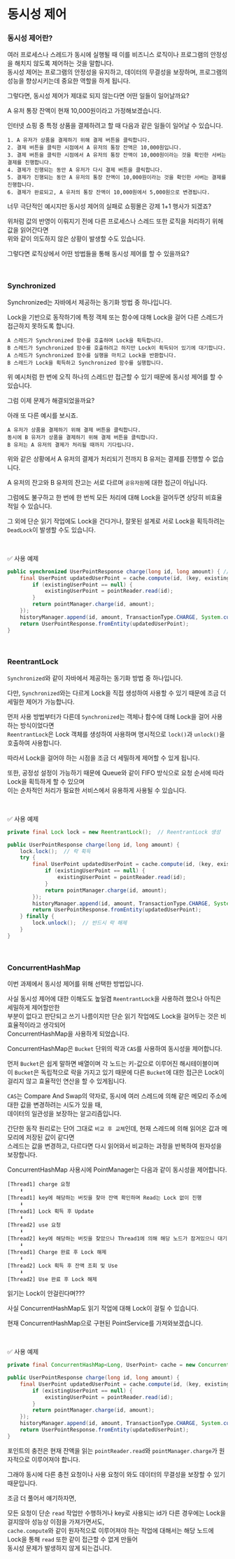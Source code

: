 # 동시성 제어

### 동시성 제어란?

여러 프로세스나 스레드가 동시에 실행될 때 이를 비즈니스 로직이나 프로그램의 안정성을 해치지 않도록 제어하는 것을 말합니다.  
동시성 제어는 프로그램의 안정성을 유지하고, 데이터의 무결성을 보장하며, 프로그램의 성능을 향상시키는데 중요한 역할을 하게 됩니다.

그렇다면, 동시성 제어가 제대로 되지 않는다면 어떤 일들이 일어날까요?

A 유저 통장 잔액이 현재 10,000원이라고 가정해보겠습니다.

인터넷 쇼핑 중 특정 상품을 결제하려고 할 때 다음과 같은 일들이 일어날 수 있습니다.

````
1. A 유저가 상품을 결제하기 위해 결제 버튼을 클릭합니다.
2. 결제 버튼을 클릭한 시점에서 A 유저의 통장 잔액은 10,000원입니다.
3. 결제 버튼을 클릭한 시점에서 A 유저의 통장 잔액이 10,000원이라는 것을 확인한 서버는 결제를 진행합니다.
4. 결제가 진행되는 동안 A 유저가 다시 결제 버튼을 클릭합니다.
5. 결제가 진행되는 동안 A 유저의 통장 잔액이 10,000원이라는 것을 확인한 서버는 결제를 진행합니다.
6. 결제가 완료되고, A 유저의 통장 잔액이 10,000원에서 5,000원으로 변경됩니다.
````

너무 극단적인 예시지만 동시성 제어의 실패로 쇼핑몰은 강제 1+1 행사가 되겠죠?

위처럼 값의 반영이 이뤄지기 전에 다른 프로세스나 스레드 또한 로직을 처리하기 위해 값을 읽어간다면  
위와 같이 의도하지 않은 상황이 발생할 수도 있습니다.

그렇다면 로직상에서 어떤 방법들을 통해 동시성 제어를 할 수 있을까요?

<br/>

### Synchronized

Synchronized는 자바에서 제공하는 동기화 방법 중 하나입니다.

Lock을 기반으로 동작하기에 특정 객체 또는 함수에 대해 Lock을 걸어 다른 스레드가 접근하지 못하도록 합니다.

````
A 스레드가 Synchronized 함수를 호출하며 Lock을 획득합니다.
B 스레드가 Synchronized 함수를 호출하려고 하지만 Lock이 획득되어 있기에 대기합니다.
A 스레드가 Synchronized 함수를 실행을 마치고 Lock을 반환합니다.
B 스레드가 Lock을 획득하고 Synchronized 함수를 실행합니다.
````

위 예시처럼 한 번에 오직 하나의 스레드만 접근할 수 있기 때문에 동시성 제어를 할 수 있습니다.

그럼 이제 문제가 해결되었을까요?

아래 또 다른 예시를 보시죠.

````
A 유저가 상품을 결제하기 위해 결제 버튼을 클릭합니다.
동시에 B 유저가 상품을 결제하기 위해 결제 버튼을 클릭합니다.
B 유저는 A 유저의 결제가 처리될 때까지 기다립니다.
````

위와 같은 상황에서 A 유저의 결제가 처리되기 전까지 B 유저는 결제를 진행할 수 없습니다.

A 유저의 잔고와 B 유저의 잔고는 서로 다르며 `공유자원`에 대한 접근이 아닙니다.

그럼에도 불구하고 한 번에 한 번씩 모든 처리에 대해 Lock을 걸어두면 상당히 비효율적일 수 있습니다.

그 외에 단순 읽기 작업에도 Lock을 건다거나, 잘못된 설계로 서로 Lock을 획득하려는 `DeadLock`이 발생할 수도 있습니다.

<br/>  

✅ 사용 예제

```java
public synchronized UserPointResponse charge(long id, long amount) { // synchronized 키워드 사용
	final UserPoint updatedUserPoint = cache.compute(id, (key, existingUserPoint) -> {
		if (existingUserPoint == null) {
			existingUserPoint = pointReader.read(id);
		}
		return pointManager.charge(id, amount);
	});
	historyManager.append(id, amount, TransactionType.CHARGE, System.currentTimeMillis());
	return UserPointResponse.fromEntity(updatedUserPoint);
}

```

<br/>

### ReentrantLock

`Synchronized`와 같이 자바에서 제공하는 동기화 방법 중 하나입니다.

다만, `Synchronized`와는 다르게 Lock을 직접 생성하여 사용할 수 있기 때문에 조금 더 세밀한 제어가 가능합니다.

먼저 사용 방법부터가 다른데 `Synchronized`는 객체나 함수에 대해 Lock을 걸어 사용하는 방식이었다면  
`ReentrantLock`은 Lock 객체를 생성하여 사용하며 명시적으로 `lock()`과 `unlock()`을 호출하여 사용합니다.

따라서 Lock을 걸어야 하는 시점을 조금 더 세밀하게 제어할 수 있게 됩니다.

또한, 공정성 설정이 가능하기 때문에 Queue와 같이 FIFO 방식으로 요청 순서에 따라 Lock을 획득하게 할 수 있으며  
이는 순차적인 처리가 필요한 서비스에서 유용하게 사용될 수 있습니다.

<br />  

✅ 사용 예제

```java
private final Lock lock = new ReentrantLock();  // ReentrantLock 생성

public UserPointResponse charge(long id, long amount) {
	lock.lock();  // 락 획득
	try {
		final UserPoint updatedUserPoint = cache.compute(id, (key, existingUserPoint) -> {
			if (existingUserPoint == null) {
				existingUserPoint = pointReader.read(id);
			}
			return pointManager.charge(id, amount);
		});
		historyManager.append(id, amount, TransactionType.CHARGE, System.currentTimeMillis());
		return UserPointResponse.fromEntity(updatedUserPoint);
	} finally {
		lock.unlock();  // 반드시 락 해제
	}
}
```

<br />  

### ConcurrentHashMap

이번 과제에서 동시성 제어를 위해 선택한 방법입니다.

사실 동시성 제어에 대한 이해도도 높일겸 `ReentrantLock`을 사용하려 했으나 아직은 세밀하게 제어할만한  
부분이 없다고 판단되고 쓰기 나름이지만 단순 읽기 작업에도 Lock을 걸어두는 것은 비효율적이라고 생각되어  
ConcurrentHashMap을 사용하게 되었습니다.

ConcurrentHashMap은 `Bucket` 단위의 락과 `CAS`를 사용하여 동시성을 제어합니다.

먼저 `Bucket`은 쉽게 말하면 배열이며 각 노드는 키-값으로 이루어진 해시테이블이며  
이 `Bucket`은 독립적으로 락을 가지고 있기 때문에 다른 `Bucket`에 대한 접근은 Lock이 걸리지 않고 효율적인 연산을 할 수 있게됩니다.

`CAS`는 Compare And Swap의 약자로, 동시에 여러 스레드에 의해 같은 메모리 주소에 대한 값을 변경하려는 시도가 있을 때,  
데이터의 일관성을 보장하는 알고리즘입니다.

간단한 동작 원리로는 단어 그대로 `비교 후 교체`인데, 현재 스레드에 의해 읽어온 값과 메모리에 저장된 값이 같다면  
스레드는 값을 변경하고, 다르다면 다시 읽어와서 비교하는 과정을 반복하여 원자성을 보장합니다.

ConcurrentHashMap 사용시에 PointManager는 다음과 같이 동시성을 제어합니다.

```
[Thread1] charge 요청
    ⬇
[Thread1] key에 해당하는 버킷을 찾아 잔액 확인하며 Read는 Lock 없이 진행
    ⬇
[Thread1] Lock 획득 후 Update
    ⬇
[Thread2] use 요청
    ⬇
[Thread2] key에 해당하는 버킷을 찾았으나 Thread1에 의해 해당 노드가 잠겨있으니 대기
    ⬇
[Thread1] Charge 완료 후 Lock 해제
    ⬇
[Thread2] Lock 획득 후 잔액 조회 및 Use
    ⬇
[Thread2] Use 완료 후 Lock 해제 
```

읽기는 Lock이 안걸린다며???

사실 ConcurrentHashMap도 읽기 작업에 대해 Lock이 걸릴 수 있습니다.

현재 ConcurrentHashMap으로 구현된 PointService를 가져와보겠습니다.

<br />  

✅ 사용 예제

```java
private final ConcurrentHashMap<Long, UserPoint> cache = new ConcurrentHashMap<>();

public UserPointResponse charge(long id, long amount) {
	final UserPoint updatedUserPoint = cache.compute(id, (key, existingUserPoint) -> {
		if (existingUserPoint == null) {
			existingUserPoint = pointReader.read(id);
		}
		return pointManager.charge(id, amount);
	});
	historyManager.append(id, amount, TransactionType.CHARGE, System.currentTimeMillis());
	return UserPointResponse.fromEntity(updatedUserPoint);
}
```

포인트의 충전은 현재 잔액을 읽는 `pointReader.read`와 `pointManager.charge`가 원자적으로 이루어져야 합니다.

그래야 동시에 다른 충전 요청이나 사용 요청이 와도 데이터의 무결성을 보장할 수 있기 때문입니다.

조금 더 풀어서 얘기하자면,

모든 요청이 단순 `read` 작업만 수행하거나 key로 사용되는 id가 다른 경우에는 Lock을 걸지않아 성능상 이점을 가져가면서도,   
`cache.compute`와 같이 원자적으로 이루어져야 하는 작업에 대해서는 해당 노드에 Lock을 통해 `read` 또한 같이 접근할 수 없게 만들어  
동시성 문제가 발생하지 않게 되는겁니다.
